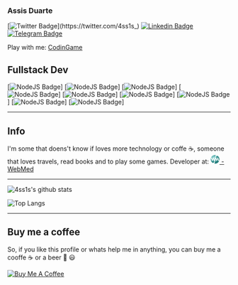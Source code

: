 ### Assis Duarte

[![Twitter Badge](https://img.shields.io/badge/-@4ss1s_-1DA1F2?style=flat-square&labelColor=1DA1F2&logo=twitter&logoColor=white&link=https://twitter.com/4ss1s_)](https://twitter.com/4ss1s_) 
[![Linkedin Badge](https://img.shields.io/badge/-Assis%20Duarte-0077B5?style=flat-square&logo=Linkedin&logoColor=white&link=https://www.linkedin.com/in/4ss1s/)](https://www.linkedin.com/in/4ss1s/)
[![Telegram Badge](https://img.shields.io/badge/-4ss1s-2CA5E0?style=flat-square&logo=Telegram&logoColor=white&link=https://www.t.me/assisduarte)](https://t.me/assisduarte)

Play with me:
[CodinGame](https://www.codingame.com/servlet/urlinvite?u=3897753)

## Fullstack Dev

[![NodeJS Badge](https://img.shields.io/badge/-NodeJS-339933?logo=node&style=flat-square&labelColor=339933&logoColor=white)]
[![NodeJS Badge](https://img.shields.io/badge/-React-61DAFB?logo=react&style=flat-square&labelColor=61DAFB&logoColor=white)]
[![NodeJS Badge](https://img.shields.io/badge/-Gatsby-663399?logo=gatsby&style=flat-square&labelColor=663399&logoColor=white)]
[![NodeJS Badge](https://img.shields.io/badge/-Styled%20Components-DB7093?logo=styled-components&style=flat-square&labelColor=DB7093&logoColor=white)]
[![NodeJS Badge](https://img.shields.io/badge/-Typescript-007ACC?logo=typescript&style=flat-square&labelColor=007ACC&logoColor=white)]
[![NodeJS Badge](https://img.shields.io/badge/-Javascript-F7DF1E?logo=javascript&style=flat-square&labelColor=F7DF1E&logoColor=black)]
[![NodeJS Badge](https://img.shields.io/badge/-Electron-47848F?logo=electron&style=flat-square&labelColor=47848F&logoColor=white)]
[![NodeJS Badge](https://img.shields.io/badge/-PHP-777BB4?logo=php&style=flat-square&labelColor=777BB4&logoColor=white)]
[![NodeJS Badge](https://img.shields.io/badge/-Laravel-FF2D20?logo=laravel&style=flat-square&labelColor=FF2D20&logoColor=white)]

*********

## Info
I'm some that doens't know if loves more technology or coffe ☕️, someone that loves travels, read books and to play some games.
Developer at: <a href="https://v3.webmedbr.com"><img src="https://github.com/4SS1S/4SS1S/blob/master/assets/images/icon.png?raw=true" width="20"> - WebMed </a>

**********

![4ss1s's github stats](https://github-readme-stats.vercel.app/api?username=4ss1s&show_icons=true)

![Top Langs](https://github-readme-stats.vercel.app/api/top-langs/?username=4ss1s)

************

## Buy me a coffee

So, if you like this profile or whats help me in anything, you can buy me a cooffe ☕️ or a beer 🍺 
😃

<a href="https://www.buymeacoffee.com/4ss1s" target="_blank"><img src="https://www.buymeacoffee.com/assets/img/custom_images/orange_img.png" alt="Buy Me A Coffee" style="height: auto !important;width: auto !important;" ></a>
